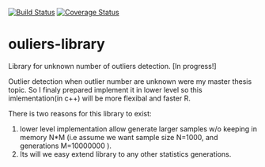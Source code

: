 [![Build Status](https://travis-ci.org/linas-p/outliers-library.svg?branch=master)](https://travis-ci.org/linas-p/outliers-library) [![Coverage Status](https://coveralls.io/repos/linas-p/outliers-library/badge.svg?branch=master&service=github)](https://coveralls.io/github/linas-p/outliers-library?branch=master)

# ouliers-library
Library for unknown number of outliers detection. [In progress!]

Outlier detection when outlier number are unknown were my master thesis topic. So I finaly prepared implement it in lower level so this imlementation(in c++) will be more flexibal and faster R. 

There is two reasons for this library to exist: 
1) lower level implementation allow generate larger samples w/o keeping in memory N*M (i.e assume we want sample size N=1000, and generations M=10000000 ).
2) Its will we easy extend library to any other statistics generations.
